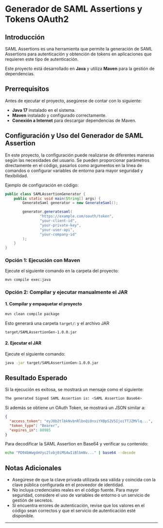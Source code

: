 # Generador de SAML Assertions y Tokens OAuth2

## Introducción

SAML Assertions es una herramienta que permite la generación de SAML Assertions para autenticación y obtención de tokens en aplicaciones que requieren este tipo de autenticación.

Este proyecto está desarrollado en **Java** y utiliza **Maven** para la gestión de dependencias.

## Prerrequisitos

Antes de ejecutar el proyecto, asegúrese de contar con lo siguiente:

- **Java 17** instalado en el sistema.
- **Maven** instalado y configurado correctamente.
- **Conexión a Internet** para descargar dependencias de Maven.

## Configuración y Uso del Generador de SAML Assertion

En este proyecto, la configuración puede realizarse de diferentes maneras según las necesidades del usuario. Se pueden proporcionar parámetros directamente en el código, pasarlos como argumentos en la línea de comandos o configurar variables de entorno para mayor seguridad y flexibilidad.

Ejemplo de configuración en código:

```java
public class SAMLAssertionGenerator {
    public static void main(String[] args) {
        GenerateSaml generator = new GenerateSaml();

        generator.generatesaml(
                "https://example.com/oauth/token",
                "your-client-id",
                "your-private-key",
                "your-user-api",
                "your-company-id"
        );
    }
}
```

### Opción 1: Ejecución con Maven

Ejecute el siguiente comando en la carpeta del proyecto:

```sh
mvn compile exec:java
```

### Opción 2: Compilar y ejecutar manualmente el JAR

#### 1. Compilar y empaquetar el proyecto

```sh
mvn clean compile package
```

Esto generará una carpeta `target/`: y el archivo JAR 

```
target/SAMLAssertionGen-1.0.0.jar
```

#### 2. Ejecutar el JAR

Ejecute el siguiente comando:

```sh
java -jar target/SAMLAssertionGen-1.0.0.jar
```

## Resultado Esperado

Si la ejecución es exitosa, se mostrará un mensaje como el siguiente:

```sh
The generated Signed SAML Assertion is: <SAML Assertion Base64>
```

Si además se obtiene un OAuth Token, se mostrará un JSON similar a:

```json
{
  "access_token": "eyJ0b2tlbkNvbnRlbnQiOnsiYXBpS2V5IjoiTTJZMVlq...",
  "token_type": "Bearer",
  "expires_in": 80985
}
```

Para decodificar la SAML Assertion en Base64 y verificar su contenido:

```sh
echo "PD94bWwgdmVyc2lvbj0iMS4wIiBlbmNv..." | base64 --decode
```

## Notas Adicionales

- Asegúrese de que la clave privada utilizada sea válida y coincida con la clave pública configurada en el proveedor de identidad.
- No incluya credenciales reales en el código fuente. Para mayor seguridad, considere el uso de variables de entorno o un servicio de gestión de secretos.
- Si encuentra errores de autenticación, revise que los valores en el código sean correctos y que el servicio de autenticación esté disponible.

---

